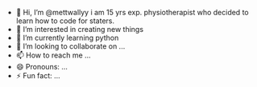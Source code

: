 - 👋 Hi, I’m @mettwallyy i am 15 yrs exp. physiotherapist who decided to learn how to code for staters.
- 👀 I’m interested in creating new things 
- 🌱 I’m currently learning python
- 💞️ I’m looking to collaborate on ...
- 📫 How to reach me ...
- 😄 Pronouns: ...
- ⚡ Fun fact: ...

<!---
mettwallyy/mettwallyy is a ✨ special ✨ repository because its `README.md` (this file) appears on your GitHub profile.
You can click the Preview link to take a look at your changes.
--->
